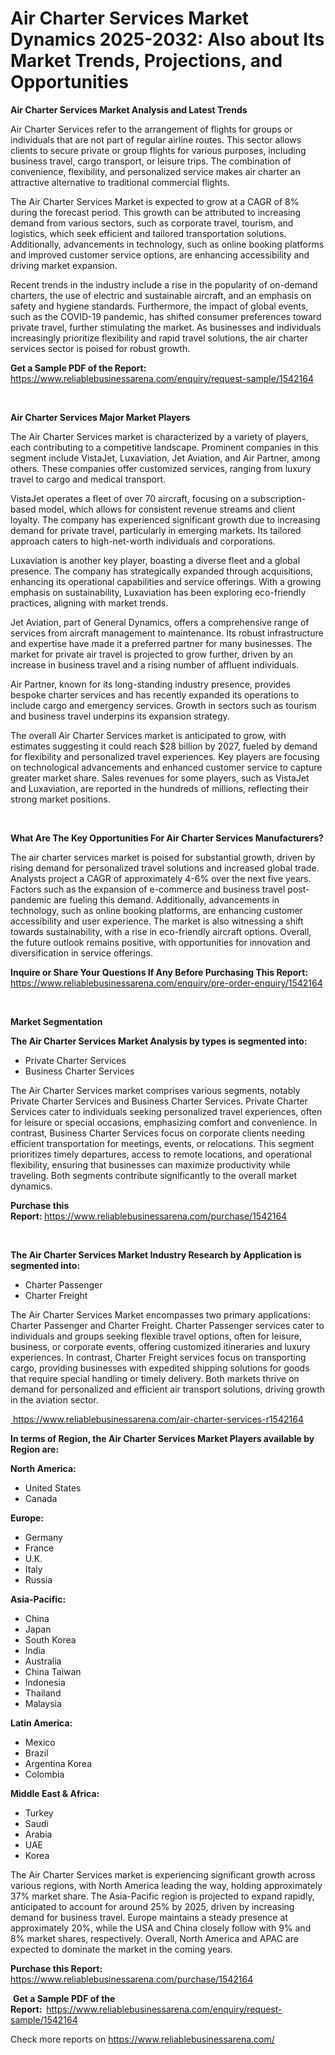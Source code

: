 <p><h1>Air Charter Services Market Dynamics 2025-2032: Also about Its Market Trends, Projections, and Opportunities</h1></p><p><strong>Air Charter Services Market Analysis and Latest Trends</strong></p>
<p><p>Air Charter Services refer to the arrangement of flights for groups or individuals that are not part of regular airline routes. This sector allows clients to secure private or group flights for various purposes, including business travel, cargo transport, or leisure trips. The combination of convenience, flexibility, and personalized service makes air charter an attractive alternative to traditional commercial flights.</p><p>The Air Charter Services Market is expected to grow at a CAGR of 8% during the forecast period. This growth can be attributed to increasing demand from various sectors, such as corporate travel, tourism, and logistics, which seek efficient and tailored transportation solutions. Additionally, advancements in technology, such as online booking platforms and improved customer service options, are enhancing accessibility and driving market expansion.</p><p>Recent trends in the industry include a rise in the popularity of on-demand charters, the use of electric and sustainable aircraft, and an emphasis on safety and hygiene standards. Furthermore, the impact of global events, such as the COVID-19 pandemic, has shifted consumer preferences toward private travel, further stimulating the market. As businesses and individuals increasingly prioritize flexibility and rapid travel solutions, the air charter services sector is poised for robust growth.</p></p>
<p><strong>Get a Sample PDF of the Report:&nbsp;</strong> <a href="https://www.reliablebusinessarena.com/enquiry/request-sample/1542164?utm_campaign=2645&utm_medium=2&utm_source=Github&utm_content=ia&utm_term=10032025&utm_id=air-charter-services">https://www.reliablebusinessarena.com/enquiry/request-sample/1542164</a></p>
<p>&nbsp;</p>
<p><strong>Air Charter Services Major Market Players</strong></p>
<p><p>The Air Charter Services market is characterized by a variety of players, each contributing to a competitive landscape. Prominent companies in this segment include VistaJet, Luxaviation, Jet Aviation, and Air Partner, among others. These companies offer customized services, ranging from luxury travel to cargo and medical transport.</p><p>VistaJet operates a fleet of over 70 aircraft, focusing on a subscription-based model, which allows for consistent revenue streams and client loyalty. The company has experienced significant growth due to increasing demand for private travel, particularly in emerging markets. Its tailored approach caters to high-net-worth individuals and corporations.</p><p>Luxaviation is another key player, boasting a diverse fleet and a global presence. The company has strategically expanded through acquisitions, enhancing its operational capabilities and service offerings. With a growing emphasis on sustainability, Luxaviation has been exploring eco-friendly practices, aligning with market trends.</p><p>Jet Aviation, part of General Dynamics, offers a comprehensive range of services from aircraft management to maintenance. Its robust infrastructure and expertise have made it a preferred partner for many businesses. The market for private air travel is projected to grow further, driven by an increase in business travel and a rising number of affluent individuals.</p><p>Air Partner, known for its long-standing industry presence, provides bespoke charter services and has recently expanded its operations to include cargo and emergency services. Growth in sectors such as tourism and business travel underpins its expansion strategy.</p><p>The overall Air Charter Services market is anticipated to grow, with estimates suggesting it could reach $28 billion by 2027, fueled by demand for flexibility and personalized travel experiences. Key players are focusing on technological advancements and enhanced customer service to capture greater market share. Sales revenues for some players, such as VistaJet and Luxaviation, are reported in the hundreds of millions, reflecting their strong market positions.</p></p>
<p>&nbsp;</p>
<p><strong>What Are The Key Opportunities For Air Charter Services Manufacturers?</strong></p>
<p><p>The air charter services market is poised for substantial growth, driven by rising demand for personalized travel solutions and increased global trade. Analysts project a CAGR of approximately 4-6% over the next five years. Factors such as the expansion of e-commerce and business travel post-pandemic are fueling this demand. Additionally, advancements in technology, such as online booking platforms, are enhancing customer accessibility and user experience. The market is also witnessing a shift towards sustainability, with a rise in eco-friendly aircraft options. Overall, the future outlook remains positive, with opportunities for innovation and diversification in service offerings.</p></p>
<p><strong>Inquire or Share Your Questions If Any Before Purchasing This Report:</strong> <a href="https://www.reliablebusinessarena.com/enquiry/pre-order-enquiry/1542164?utm_campaign=2645&utm_medium=2&utm_source=Github&utm_content=ia&utm_term=10032025&utm_id=air-charter-services">https://www.reliablebusinessarena.com/enquiry/pre-order-enquiry/1542164</a></p>
<p>&nbsp;</p>
<p><strong>Market Segmentation</strong></p>
<p><strong>The Air Charter Services Market Analysis by types is segmented into:</strong></p>
<p><ul><li>Private Charter Services</li><li>Business Charter Services</li></ul></p>
<p><p>The Air Charter Services market comprises various segments, notably Private Charter Services and Business Charter Services. Private Charter Services cater to individuals seeking personalized travel experiences, often for leisure or special occasions, emphasizing comfort and convenience. In contrast, Business Charter Services focus on corporate clients needing efficient transportation for meetings, events, or relocations. This segment prioritizes timely departures, access to remote locations, and operational flexibility, ensuring that businesses can maximize productivity while traveling. Both segments contribute significantly to the overall market dynamics.</p></p>
<p><strong>Purchase this Report:&nbsp;</strong><a href="https://www.reliablebusinessarena.com/purchase/1542164?utm_campaign=2645&utm_medium=2&utm_source=Github&utm_content=ia&utm_term=10032025&utm_id=air-charter-services">https://www.reliablebusinessarena.com/purchase/1542164</a></p>
<p>&nbsp;</p>
<p><strong>The Air Charter Services Market Industry Research by Application is segmented into:</strong></p>
<p><ul><li>Charter Passenger</li><li>Charter Freight</li></ul></p>
<p><p>The Air Charter Services Market encompasses two primary applications: Charter Passenger and Charter Freight. Charter Passenger services cater to individuals and groups seeking flexible travel options, often for leisure, business, or corporate events, offering customized itineraries and luxury experiences. In contrast, Charter Freight services focus on transporting cargo, providing businesses with expedited shipping solutions for goods that require special handling or timely delivery. Both markets thrive on demand for personalized and efficient air transport solutions, driving growth in the aviation sector.</p></p>
<p><a href="https://www.reliablebusinessarena.com/air-charter-services-r1542164?utm_campaign=2645&utm_medium=2&utm_source=Github&utm_content=ia&utm_term=10032025&utm_id=air-charter-services">&nbsp;https://www.reliablebusinessarena.com/air-charter-services-r1542164</a></p>
<p><strong>In terms of Region, the Air Charter Services Market Players available by Region are:</strong></p>
<p>
    <p> <strong> North America: </strong>
        <ul>
            <li>United States</li>
            <li>Canada</li>
        </ul>
        </p> 
    <p> <strong> Europe: </strong>
        <ul>
            <li>Germany</li>
            <li>France</li>
            <li>U.K.</li>
            <li>Italy</li>
            <li>Russia</li>
        </ul>
        </p> 
    <p> <strong> Asia-Pacific: </strong>
        <ul>
            <li>China</li>
            <li>Japan</li>
            <li>South Korea</li>
            <li>India</li>
            <li>Australia</li>
            <li>China Taiwan</li>
            <li>Indonesia</li>
            <li>Thailand</li>
            <li>Malaysia</li>
        </ul>
        </p> 
    <p> <strong> Latin America: </strong>
        <ul>
            <li>Mexico</li>
            <li>Brazil</li>
            <li>Argentina Korea</li>
            <li>Colombia</li>
        </ul>
        </p> 
    <p> <strong> Middle East & Africa: </strong>
        <ul>
            <li>Turkey</li>
            <li>Saudi</li>
            <li>Arabia</li>
            <li>UAE</li>
            <li>Korea</li>
        </ul>
    </p>
    </p>
<p><p>The Air Charter Services market is experiencing significant growth across various regions, with North America leading the way, holding approximately 37% market share. The Asia-Pacific region is projected to expand rapidly, anticipated to account for around 25% by 2025, driven by increasing demand for business travel. Europe maintains a steady presence at approximately 20%, while the USA and China closely follow with 9% and 8% market shares, respectively. Overall, North America and APAC are expected to dominate the market in the coming years.</p></p>
<p><strong>Purchase this Report: </strong><a href="https://www.reliablebusinessarena.com/purchase/1542164?utm_campaign=2645&utm_medium=2&utm_source=Github&utm_content=ia&utm_term=10032025&utm_id=air-charter-services">https://www.reliablebusinessarena.com/purchase/1542164</a></p>
<p>&nbsp;<strong>Get a Sample PDF of the Report:&nbsp;&nbsp;</strong><a href="https://www.reliablebusinessarena.com/enquiry/request-sample/1542164?utm_campaign=2645&utm_medium=2&utm_source=Github&utm_content=ia&utm_term=10032025&utm_id=air-charter-services">https://www.reliablebusinessarena.com/enquiry/request-sample/1542164</a></p>
<p><strong></strong></p>
<p>Check more reports on <a href="https://www.reliablebusinessarena.com/?utm_campaign=2645&utm_medium=2&utm_source=Github&utm_content=ia&utm_term=10032025&utm_id=air-charter-services">https://www.reliablebusinessarena.com/</a></p>